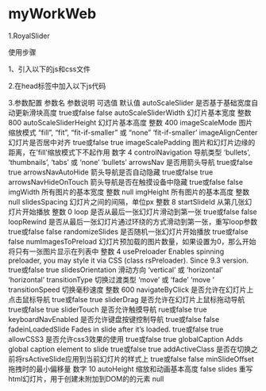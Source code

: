 # myWorkWeb

1.RoyalSlider 

使用步骤

1、引入以下的js和css文件
<link href="royalslider.css" rel="stylesheet">
<script src="jquery-1.8.3.min.js"></script>
<script src="jquery.royalslider.min.js"></script>
<link href="reset.css" rel="stylesheet">
<link href="rs-default.css" rel="stylesheet">

2.在head标签中加入以下js代码
<script>
    jQuery(document).ready(function($) {
        $('#video-gallery').royalSlider({
            arrowsNav: false,
            fadeinLoadedSlide: true,
            controlNavigationSpacing: 0,
            controlNavigation: 'thumbnails',
  
            thumbs: {
                autoCenter: false,
                fitInViewport: true,
                orientation: 'vertical',
                spacing: 0,
                paddingBottom: 0
            },
            keyboardNavEnabled: true,
            imageScaleMode: 'fill',
            imageAlignCenter: true,
            slidesSpacing: 0,
            loop: false,
            loopRewind: true,
            numImagesToPreload: 3,
            video: {
                autoHideArrows: true,
                autoHideControlNav: false,
                autoHideBlocks: true
            },
            autoScaleSlider: true,
            autoScaleSliderWidth: 960,
            autoScaleSliderHeight: 450
        });
    });
</script>

3.参数配置
参数名	参数说明	可选值	默认值
autoScaleSlider	是否基于基础宽度自动更新滑块高度	true或false	false
autoScaleSliderWidth	幻灯片基本宽度	整数	800
autoScaleSliderHeight	幻灯片基本高度	整数	400
imageScaleMode	图片缩放模式	“fill”, “fit”, “fit-if-smaller” 或 “none”	‘fit-if-smaller’
imageAlignCenter	幻灯片是否居中对齐	true或false	true
imageScalePadding	图片和幻灯片边缘的距离，在’fill’缩放模式下不起作用	数字	4
controlNavigation	导航类型	‘bullets’, ‘thumbnails’, ‘tabs’ 或 ‘none’	‘bullets’
arrowsNav	是否用箭头导航	true或false	true
arrowsNavAutoHide	箭头导航是否自动隐藏	true或false	true
arrowsNavHideOnTouch	箭头导航是否在触摸设备中隐藏	true或false	false
imgWidth	所有图片的基本宽度	整数	null
imgHeight	所有图片的基本高度	整数	null
slidesSpacing	幻灯片之间的间隔，单位px	整数	8
startSlideId	从第几张幻灯片开始播放	整数	0
loop	是否从最后一张幻灯片滑动到第一张	true或false	false
loopRewind	是否从最后一张幻灯片通过环绕的方式滑动到第一张，重写loop参数	true或false	false
randomizeSlides	是否随机一张幻灯片开始播放	true或false	false
numImagesToPreload	幻灯片预加载的图片数量，如果设置为0，那么开始将只有一张图片显示在列表中	整数 4
usePreloader	Enables spinning preloader, you may style it via CSS (class rsPreloader). Since 9.3 version. true或false	true
slidesOrientation	滑动方向	‘vertical’ 或 ‘horizontal’	‘horizontal’
transitionType	切换过渡类型	‘move’ 或 ‘fade’	‘move	‘
transitionSpeed	切换毫秒速度	整数	600
navigateByClick	是否允许在幻灯片上点击鼠标导航	true或false	true
sliderDrag	是否允许在幻灯片上鼠标拖动导航	true或false	true
sliderTouch	是否允许触摸导航	rue或false	true
keyboardNavEnabled	是否允许键盘按键控制导航	true或false	false
fadeinLoadedSlide	Fades in slide after it’s loaded.	true或false	true
allowCSS3	是否允许css3效果的使用	true或false	true
globalCaption	Adds global caption element to slide	true或false	true
addActiveClass	是否在切换之前将rsActiveSlide应用到当前幻灯片的样式上	true或false	false
minSlideOffset	拖拽时的最小偏移量	数字	10
autoHeight	缩放和动画基本高度	false
slides	重写html幻灯片，用于创建未附加到DOM的的元素	null
